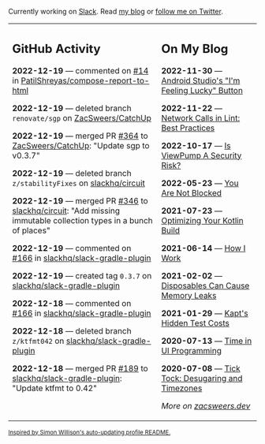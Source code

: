 Currently working on [Slack](https://slack.com/). Read [my blog](https://zacsweers.dev/) or [follow me on Twitter](https://twitter.com/ZacSweers).

<table><tr><td valign="top" width="60%">

## GitHub Activity
<!-- githubActivity starts -->
**2022-12-19** — commented on [#14](https://github.com/PatilShreyas/compose-report-to-html/issues/14#issuecomment-1357250342) in [PatilShreyas/compose-report-to-html](https://github.com/PatilShreyas/compose-report-to-html)

**2022-12-19** — deleted branch `renovate/sgp` on [ZacSweers/CatchUp](https://github.com/ZacSweers/CatchUp)

**2022-12-19** — merged PR [#364](https://github.com/ZacSweers/CatchUp/pull/364) to [ZacSweers/CatchUp](https://github.com/ZacSweers/CatchUp): "Update sgp to v0.3.7"

**2022-12-19** — deleted branch `z/stabilityFixes` on [slackhq/circuit](https://github.com/slackhq/circuit)

**2022-12-19** — merged PR [#346](https://github.com/slackhq/circuit/pull/346) to [slackhq/circuit](https://github.com/slackhq/circuit): "Add missing immutable collection types in a bunch of places"

**2022-12-19** — commented on [#166](https://github.com/slackhq/slack-gradle-plugin/pull/166#issuecomment-1357109114) in [slackhq/slack-gradle-plugin](https://github.com/slackhq/slack-gradle-plugin)

**2022-12-19** — created tag `0.3.7` on [slackhq/slack-gradle-plugin](https://github.com/slackhq/slack-gradle-plugin)

**2022-12-18** — commented on [#166](https://github.com/slackhq/slack-gradle-plugin/pull/166#issuecomment-1357092252) in [slackhq/slack-gradle-plugin](https://github.com/slackhq/slack-gradle-plugin)

**2022-12-18** — deleted branch `z/ktfmt042` on [slackhq/slack-gradle-plugin](https://github.com/slackhq/slack-gradle-plugin)

**2022-12-18** — merged PR [#189](https://github.com/slackhq/slack-gradle-plugin/pull/189) to [slackhq/slack-gradle-plugin](https://github.com/slackhq/slack-gradle-plugin): "Update ktfmt to 0.42"
<!-- githubActivity ends -->
</td><td valign="top" width="40%">

## On My Blog
<!-- blog starts -->
**2022-11-30** — [Android Studio's "I'm Feeling Lucky" Button](https://www.zacsweers.dev/android-studios-im-feeling-lucky-button/)

**2022-11-22** — [Network Calls in Lint: Best Practices](https://www.zacsweers.dev/network-calls-in-lint-best-practices/)

**2022-10-17** — [Is ViewPump A Security Risk?](https://www.zacsweers.dev/is-viewpump-a-security-risk/)

**2022-05-23** — [You Are Not Blocked](https://www.zacsweers.dev/you-are-not-blocked/)

**2021-07-23** — [Optimizing Your Kotlin Build](https://www.zacsweers.dev/optimizing-your-kotlin-build/)

**2021-06-14** — [How I Work](https://www.zacsweers.dev/how-i-work/)

**2021-02-02** — [Disposables Can Cause Memory Leaks](https://www.zacsweers.dev/disposables-can-cause-memory-leaks/)

**2021-01-29** — [Kapt's Hidden Test Costs](https://www.zacsweers.dev/kapts-hidden-test-costs/)

**2020-07-13** — [Time in UI Programming](https://www.zacsweers.dev/time-in-ui/)

**2020-07-08** — [Tick Tock: Desugaring and Timezones](https://www.zacsweers.dev/ticktock-desugaring-timezones/)
<!-- blog ends -->
_More on [zacsweers.dev](https://zacsweers.dev/)_
</td></tr></table>

<sub><a href="https://simonwillison.net/2020/Jul/10/self-updating-profile-readme/">Inspired by Simon Willison's auto-updating profile README.</a></sub>